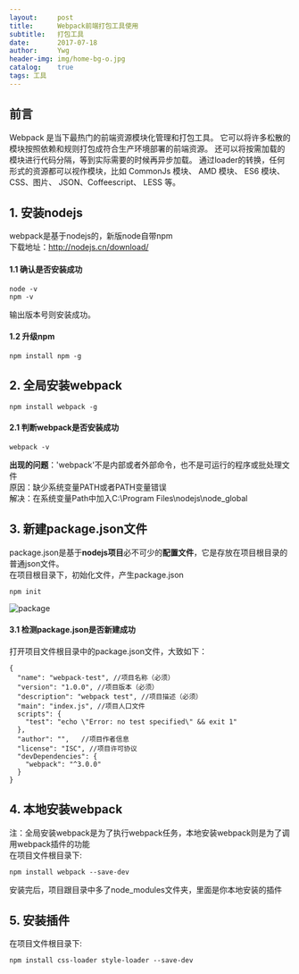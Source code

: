 ```yaml
---
layout:     post
title:      Webpack前端打包工具使用
subtitle:   打包工具
date:       2017-07-18
author:     Ywg
header-img: img/home-bg-o.jpg
catalog:    true
tags: 工具
---
```


## 前言
Webpack 是当下最热门的前端资源模块化管理和打包工具。 它可以将许多松散的模块按照依赖和规则打包成符合生产环境部署的前端资源。 还可以将按需加载的模块进行代码分隔，等到实际需要的时候再异步加载。 通过loader的转换，任何形式的资源都可以视作模块，比如 CommonJs 模块、 AMD 模块、 ES6 模块、CSS、图片、 JSON、Coffeescript、 LESS 等。

## 1. 安装nodejs
webpack是基于nodejs的，新版node自带npm <br>
下载地址：http://nodejs.cn/download/ 

#### 1.1 确认是否安装成功
``` 
node -v
npm -v
``` 
输出版本号则安装成功。

#### 1.2 升级npm
``` 
npm install npm -g
``` 

## 2. 全局安装webpack
```
npm install webpack -g 
```
#### 2.1 判断webpack是否安装成功
```
webpack -v
```
**出现的问题**：'webpack'不是内部或者外部命令，也不是可运行的程序或批处理文件 <br>
原因：缺少系统变量PATH或者PATH变量错误 <br>
解决：在系统变量Path中加入C:\Program Files\nodejs\node_global 

## 3. 新建package.json文件
package.json是基于**nodejs项目**必不可少的**配置文件**，它是存放在项目根目录的普通json文件。<br>
在项目根目录下，初始化文件，产生package.json
```
npm init
```
![package](http://img.blog.csdn.net/20160403162526733)

#### 3.1 检测package.json是否新建成功
打开项目文件根目录中的package.json文件，大致如下：
```
{
  "name": "webpack-test", //项目名称（必须）
  "version": "1.0.0", //项目版本（必须）
  "description": "webpack test", //项目描述（必须）
  "main": "index.js", //项目人口文件
  scripts": {
    "test": "echo \"Error: no test specified\" && exit 1"
  },
  "author": "",   //项目作者信息
  "license": "ISC", //项目许可协议
  "devDependencies": {
    "webpack": "^3.0.0"
  } 
}
```

## 4. 本地安装webpack
注：全局安装webpack是为了执行webpack任务，本地安装webpack则是为了调用webpack插件的功能 <br>
在项目文件根目录下:
```
npm install webpack --save-dev
```
安装完后，项目跟目录中多了node_modules文件夹，里面是你本地安装的插件

## 5. 安装插件
在项目文件根目录下:
```
npm install css-loader style-loader --save-dev 
```
